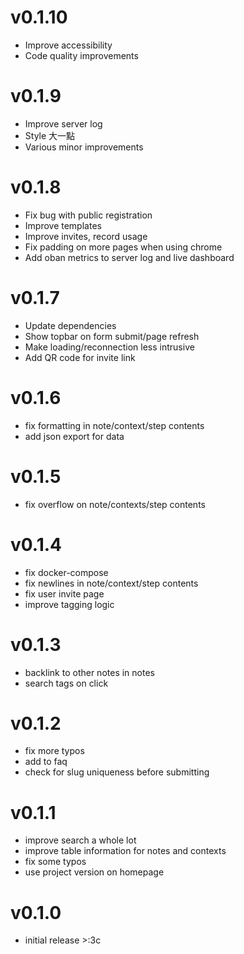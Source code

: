 # v0.1.10
- Improve accessibility
- Code quality improvements

# v0.1.9
- Improve server log
- Style 大一點
- Various minor improvements

# v0.1.8
- Fix bug with public registration
- Improve templates
- Improve invites, record usage
- Fix padding on more pages when using chrome
- Add oban metrics to server log and live dashboard

# v0.1.7
- Update dependencies
- Show topbar on form submit/page refresh
- Make loading/reconnection less intrusive
- Add QR code for invite link

# v0.1.6
- fix formatting in note/context/step contents
- add json export for data

# v0.1.5
- fix overflow on note/contexts/step contents

# v0.1.4
- fix docker-compose
- fix newlines in note/context/step contents
- fix user invite page
- improve tagging logic

# v0.1.3
- backlink to other notes in notes
- search tags on click

# v0.1.2
- fix more typos
- add to faq
- check for slug uniqueness before submitting

# v0.1.1
- improve search a whole lot
- improve table information for notes and contexts
- fix some typos
- use project version on homepage

# v0.1.0
- initial release >:3c
